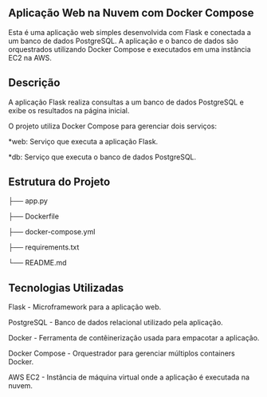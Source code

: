 ## Aplicação Web na Nuvem com Docker Compose

Esta é uma aplicação web simples desenvolvida com Flask e conectada a um banco de dados PostgreSQL. A aplicação e o banco de dados são orquestrados utilizando Docker Compose e executados em uma instância EC2 na AWS.

## Descrição

A aplicação Flask realiza consultas a um banco de dados PostgreSQL e exibe os resultados na página inicial. 

O projeto utiliza Docker Compose para gerenciar dois serviços:

*web: Serviço que executa a aplicação Flask.

*db: Serviço que executa o banco de dados PostgreSQL.


## Estrutura do Projeto

├── app.py               

├── Dockerfile    

├── docker-compose.yml     

├── requirements.txt       

└── README.md              


## Tecnologias Utilizadas

Flask - Microframework para a aplicação web.

PostgreSQL - Banco de dados relacional utilizado pela aplicação.

Docker - Ferramenta de contêinerização usada para empacotar a aplicação.

Docker Compose - Orquestrador para gerenciar múltiplos containers Docker.

AWS EC2 - Instância de máquina virtual onde a aplicação é executada na nuvem.
